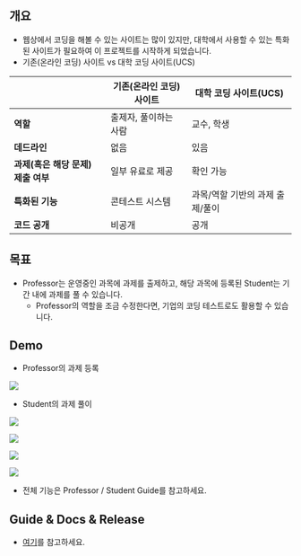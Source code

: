 ## 개요
- 웹상에서 코딩을 해볼 수 있는 사이트는 많이 있지만, 대학에서 사용할 수 있는 특화된 사이트가 필요하여 이 프로젝트를 시작하게 되었습니다.
- 기존(온라인 코딩) 사이트 vs 대학 코딩 사이트(UCS)

|         |기존(온라인 코딩) 사이트|대학 코딩 사이트(UCS)|
| :-------- | ---- | ---- |
| __역할__ | 출제자, 풀이하는 사람 | 교수, 학생 |
| __데드라인__ | 없음 | 있음 |
| __과제(혹은 해당 문제) 제출 여부__ | 일부 유료로 제공 | 확인 가능 |
| __특화된 기능__ | 콘테스트 시스템 | 과목/역할 기반의 과제 출제/풀이 |
| __코드 공개__ | 비공개 | 공개 |


## 목표
- Professor는 운영중인 과목에 과제를 출제하고, 해당 과목에 등록된 Student는 기간 내에 과제를 풀 수 있습니다.
  - Professor의 역할을 조금 수정한다면, 기업의 코딩 테스트로도 활용할 수 있습니다.
  
## Demo
- Professor의 과제 등록

![](https://github.com/ByoungJoonIm/University-Coding-Site/blob/master/captures/demo_professor_1.JPG)

- Student의 과제 풀이

![](https://github.com/ByoungJoonIm/University-Coding-Site/blob/master/captures/demo_student_1.JPG)

![](https://github.com/ByoungJoonIm/University-Coding-Site/blob/master/captures/demo_student_2(error).JPG)

![](https://github.com/ByoungJoonIm/University-Coding-Site/blob/master/captures/demo_student_3(WA).JPG)

![](https://github.com/ByoungJoonIm/University-Coding-Site/blob/master/captures/demo_student_4(AC).JPG)

- 전체 기능은 Professor / Student Guide를 참고하세요.

## Guide & Docs & Release
- [여기](https://github.com/ByoungJoonIm/University-Coding-Site/tree/master/docs)를 참고하세요.
